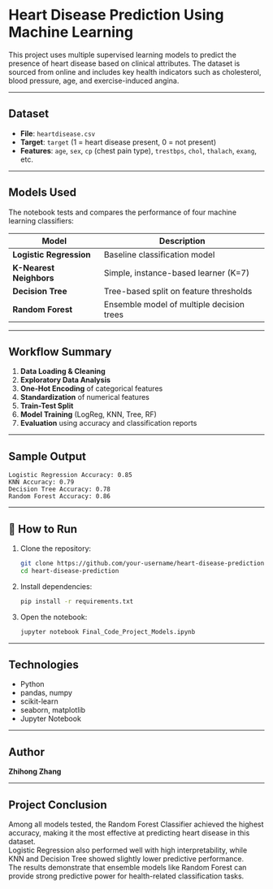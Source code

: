 
# Heart Disease Prediction Using Machine Learning

This project uses multiple supervised learning models to predict the presence of heart disease based on clinical attributes. The dataset is sourced from online and includes key health indicators such as cholesterol, blood pressure, age, and exercise-induced angina.

---

## Dataset

- **File**: `heartdisease.csv`
- **Target**: `target` (1 = heart disease present, 0 = not present)
- **Features**: `age`, `sex`, `cp` (chest pain type), `trestbps`, `chol`, `thalach`, `exang`, etc.

---

## Models Used

The notebook tests and compares the performance of four machine learning classifiers:

| Model                     | Description                            |
|--------------------------|----------------------------------------|
| **Logistic Regression**  | Baseline classification model          |
| **K-Nearest Neighbors**  | Simple, instance-based learner (K=7)   |
| **Decision Tree**        | Tree-based split on feature thresholds |
| **Random Forest**        | Ensemble model of multiple decision trees |

---

## Workflow Summary

1. **Data Loading & Cleaning**
2. **Exploratory Data Analysis**
3. **One-Hot Encoding** of categorical features
4. **Standardization** of numerical features
5. **Train-Test Split**
6. **Model Training** (LogReg, KNN, Tree, RF)
7. **Evaluation** using accuracy and classification reports

---

## Sample Output

```text
Logistic Regression Accuracy: 0.85
KNN Accuracy: 0.79
Decision Tree Accuracy: 0.78
Random Forest Accuracy: 0.86
```

---

## 📌 How to Run

1. Clone the repository:
   ```bash
   git clone https://github.com/your-username/heart-disease-prediction.git
   cd heart-disease-prediction
   ```

2. Install dependencies:
   ```bash
   pip install -r requirements.txt
   ```

3. Open the notebook:
   ```bash
   jupyter notebook Final_Code_Project_Models.ipynb
   ```

---

## Technologies

- Python
- pandas, numpy
- scikit-learn
- seaborn, matplotlib
- Jupyter Notebook

---

## Author
**Zhihong Zhang**  

---

## Project Conclusion

Among all models tested, the Random Forest Classifier achieved the highest accuracy, making it the most effective at predicting heart disease in this dataset.  
Logistic Regression also performed well with high interpretability, while KNN and Decision Tree showed slightly lower predictive performance.  
The results demonstrate that ensemble models like Random Forest can provide strong predictive power for health-related classification tasks.

